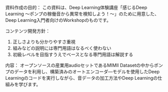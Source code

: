 資料作成の目的：
この資料は、Deep Learning体験講座「感じるDeep Learning ～ポンプの稼働音から異常を検知しよう！～」のために用意した、Deep Learning入門者向けのWorkshopのものです。

コンテンツ開発方針：
1. 正しさよりも分かりやすさ重視
2. 組みなどの説明には専門用語はなるべく使わない
3. 初級レベルを目指すうえでベースとなる専門用語は解説する

内容：
オープンソースの産業用audioセットであるMIMII Datasetの中からポンプのデータを利用し、構築済みのオートエンコーダ―モデルを使用したDeep Learningのコードを実行しながら、音データの加工方法やDeep Learningの仕組みを学びます。
